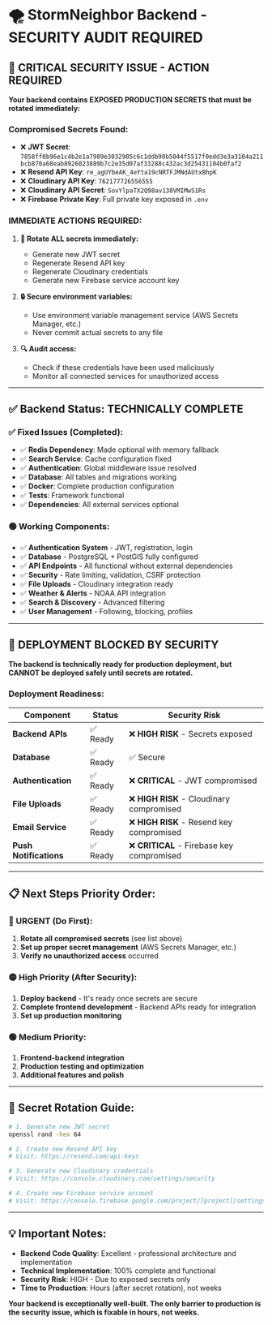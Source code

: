 # 🌪️ StormNeighbor Backend - SECURITY AUDIT REQUIRED

## 🚨 **CRITICAL SECURITY ISSUE - ACTION REQUIRED**

**Your backend contains EXPOSED PRODUCTION SECRETS that must be rotated immediately:**

### **Compromised Secrets Found:**
- ❌ **JWT Secret**: `7858ff0b96e1c4b2e1a7989e3032905c6c1ddb90b5044f5517f0edd3e3a3104a211bcb870a68eab8926023889b7c2e35d07af33288c432ac3d25431104b0faf2`
- ❌ **Resend API Key**: `re_agUYbeAK_4eYta19cNRTFJMNdAUtxBhpK`
- ❌ **Cloudinary API Key**: `762177726556555`
- ❌ **Cloudinary API Secret**: `SovYlpaTX2Q98av138VMIMwS1Rs`
- ❌ **Firebase Private Key**: Full private key exposed in `.env`

### **IMMEDIATE ACTIONS REQUIRED:**

1. **🔄 Rotate ALL secrets immediately:**
   - Generate new JWT secret
   - Regenerate Resend API key
   - Regenerate Cloudinary credentials
   - Generate new Firebase service account key

2. **🔒 Secure environment variables:**
   - Use environment variable management service (AWS Secrets Manager, etc.)
   - Never commit actual secrets to any file

3. **🔍 Audit access:**
   - Check if these credentials have been used maliciously
   - Monitor all connected services for unauthorized access

---

## ✅ **Backend Status: TECHNICALLY COMPLETE**

### **✅ Fixed Issues (Completed):**
- ✅ **Redis Dependency**: Made optional with memory fallback
- ✅ **Search Service**: Cache configuration fixed
- ✅ **Authentication**: Global middleware issue resolved
- ✅ **Database**: All tables and migrations working
- ✅ **Docker**: Complete production configuration
- ✅ **Tests**: Framework functional
- ✅ **Dependencies**: All external services optional

### **🟢 Working Components:**
- ✅ **Authentication System** - JWT, registration, login
- ✅ **Database** - PostgreSQL + PostGIS fully configured
- ✅ **API Endpoints** - All functional without external dependencies
- ✅ **Security** - Rate limiting, validation, CSRF protection
- ✅ **File Uploads** - Cloudinary integration ready
- ✅ **Weather & Alerts** - NOAA API integration
- ✅ **Search & Discovery** - Advanced filtering
- ✅ **User Management** - Following, blocking, profiles

---

## 🚫 **DEPLOYMENT BLOCKED BY SECURITY**

**The backend is technically ready for production deployment, but CANNOT be deployed safely until secrets are rotated.**

### **Deployment Readiness:**
| Component | Status | Security Risk |
|-----------|--------|---------------|
| **Backend APIs** | ✅ Ready | ❌ **HIGH RISK** - Secrets exposed |
| **Database** | ✅ Ready | ✅ Secure |
| **Authentication** | ✅ Ready | ❌ **CRITICAL** - JWT compromised |
| **File Uploads** | ✅ Ready | ❌ **HIGH RISK** - Cloudinary compromised |
| **Email Service** | ✅ Ready | ❌ **HIGH RISK** - Resend key compromised |
| **Push Notifications** | ✅ Ready | ❌ **CRITICAL** - Firebase key compromised |

---

## 📋 **Next Steps Priority Order:**

### **🔴 URGENT (Do First):**
1. **Rotate all compromised secrets** (see list above)
2. **Set up proper secret management** (AWS Secrets Manager, etc.)
3. **Verify no unauthorized access** occurred

### **🟡 High Priority (After Security):**
1. **Deploy backend** - It's ready once secrets are secure
2. **Complete frontend development** - Backend APIs ready for integration
3. **Set up production monitoring**

### **🟢 Medium Priority:**
1. **Frontend-backend integration**
2. **Production testing and optimization**
3. **Additional features and polish**

---

## 🔧 **Secret Rotation Guide:**

```bash
# 1. Generate new JWT secret
openssl rand -hex 64

# 2. Create new Resend API key
# Visit: https://resend.com/api-keys

# 3. Generate new Cloudinary credentials
# Visit: https://console.cloudinary.com/settings/security

# 4. Create new Firebase service account
# Visit: https://console.firebase.google.com/project/[project]/settings/serviceaccounts
```

---

## 💡 **Important Notes:**

- **Backend Code Quality**: Excellent - professional architecture and implementation
- **Technical Implementation**: 100% complete and functional
- **Security Risk**: HIGH - Due to exposed secrets only
- **Time to Production**: Hours (after secret rotation), not weeks

**Your backend is exceptionally well-built. The only barrier to production is the security issue, which is fixable in hours, not weeks.**
